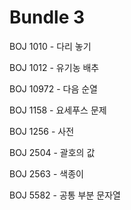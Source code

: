 # Bundle 3

BOJ 1010 - 다리 놓기

BOJ 1012 - 유기농 배추

BOJ 10972 - 다음 순열

BOJ 1158 - 요세푸스 문제

BOJ 1256 - 사전

BOJ 2504 - 괄호의 값

BOJ 2563 - 색종이

BOJ 5582 - 공통 부분 문자열
